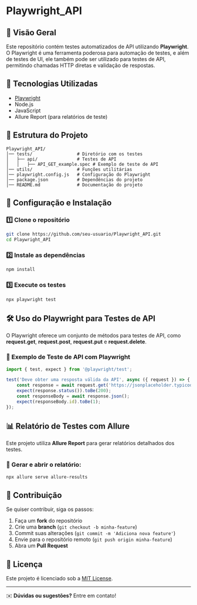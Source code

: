 # Playwright_API

## 📌 Visão Geral
Este repositório contém testes automatizados de API utilizando **Playwright**. O Playwright é uma ferramenta poderosa para automação de testes, e além de testes de UI, ele também pode ser utilizado para testes de API, permitindo chamadas HTTP diretas e validação de respostas.

## 🚀 Tecnologias Utilizadas
- [Playwright](https://playwright.dev/)
- Node.js
- JavaScript
- Allure Report (para relatórios de teste)

## 📂 Estrutura do Projeto
```
Playwright_API/
│── tests/                 # Diretório com os testes
│   ├── api/               # Testes de API
│   │   ├── API_GET_example.spec # Exemplo de teste de API
│── utils/                 # Funções utilitárias
│── playwright.config.js   # Configuração do Playwright
│── package.json           # Dependências do projeto
│── README.md              # Documentação do projeto
```

## 🔧 Configuração e Instalação
### 1️⃣ Clone o repositório
```sh
git clone https://github.com/seu-usuario/Playwright_API.git
cd Playwright_API
```

### 2️⃣ Instale as dependências
```sh
npm install
```

### 3️⃣ Execute os testes
```sh
npx playwright test
```

## 🛠️ Uso do Playwright para Testes de API
O Playwright oferece um conjunto de métodos para testes de API, como **request.get**, **request.post**, **request.put** e **request.delete**.

### 📌 Exemplo de Teste de API com Playwright
```ts
import { test, expect } from '@playwright/test';

test('Deve obter uma resposta válida da API', async ({ request }) => {
    const response = await request.get('https://jsonplaceholder.typicode.com/posts/1');
    expect(response.status()).toBe(200);
    const responseBody = await response.json();
    expect(responseBody.id).toBe(1);
});
```

## 📊 Relatório de Testes com Allure
Este projeto utiliza **Allure Report** para gerar relatórios detalhados dos testes.
### 🔹 Gerar e abrir o relatório:
```sh
npx allure serve allure-results
```

## 📜 Contribuição
Se quiser contribuir, siga os passos:
1. Faça um **fork** do repositório
2. Crie uma **branch** (`git checkout -b minha-feature`)
3. Commit suas alterações (`git commit -m 'Adiciona nova feature'`)
4. Envie para o repositório remoto (`git push origin minha-feature`)
5. Abra um **Pull Request**

## 📄 Licença
Este projeto é licenciado sob a [MIT License](LICENSE).

---
✉️ **Dúvidas ou sugestões?** Entre em contato!

